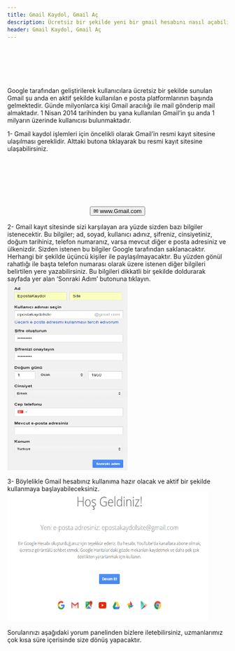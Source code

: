 ```yaml
---
title: Gmail Kaydol, Gmail Aç
description: Ücretsiz bir şekilde yeni bir gmail hesabını nasıl açabilirsiniz, basitçe anlatıyoruz.
header: Gmail Kaydol, Gmail Aç
---
```

<center><script async src="//pagead2.googlesyndication.com/pagead/js/adsbygoogle.js"></script>
<!-- Baglanti20090 -->
<ins class="adsbygoogle"
     style="display:inline-block;width:200px;height:90px"
     data-ad-client="ca-pub-7942429830883405"
     data-ad-slot="9116964791"></ins>
<script>
(adsbygoogle = window.adsbygoogle || []).push({});
</script>
<script async src="//pagead2.googlesyndication.com/pagead/js/adsbygoogle.js"></script>
<!-- 200 90 -->
<ins class="adsbygoogle"
     style="display:inline-block;width:200px;height:90px"
     data-ad-client="ca-pub-7942429830883405"
     data-ad-slot="4977168797"></ins>
<script>
(adsbygoogle = window.adsbygoogle || []).push({});
</script>
</center>
Google tarafından geliştirilerek kullanıcılara ücretsiz bir şekilde sunulan Gmail şu anda en aktif şekilde kullanılan e posta platformlarının başında gelmektedir. Günde milyonlarca kişi Gmail aracılığı ile mail gönderip mail almaktadır. 1 Nisan 2014 tarihinden bu yana kullanılan Gmail’in şu anda 1 milyarın üzerinde kullanıcısı bulunmaktadır. 

1- Gmail kaydol işlemleri için öncelikli olarak Gmail’in resmi kayıt sitesine ulaşılması gereklidir. Alttaki butona tıklayarak bu resmi kayıt sitesine ulaşabilirsiniz.
<center><script async src="//pagead2.googlesyndication.com/pagead/js/adsbygoogle.js"></script>
<!-- 200 90 -->
<ins class="adsbygoogle"
     style="display:inline-block;width:200px;height:90px"
     data-ad-client="ca-pub-7942429830883405"
     data-ad-slot="4977168797"></ins>
<script>
(adsbygoogle = window.adsbygoogle || []).push({});
</script>
</center>
<br>
<center><a href="https://goo.gl/acnZEc" rel="nofollow" target="_blank"><button class="btn btn-primary2">✉ www.Gmail.com</button></a></center><br>
2- Gmail kayıt sitesinde sizi karşılayan ara yüzde sizden bazı bilgiler istenecektir. Bu bilgiler; ad, soyad, kullanıcı adınız, şifreniz, cinsiyetiniz, doğum tarihiniz, telefon numaranız, varsa mevcut diğer e posta adresiniz ve ülkenizdir. Sizden istenen bu bilgiler Google tarafından saklanacaktır. Herhangi bir şekilde üçüncü kişiler ile paylaşılmayacaktır. Bu yüzden gönül rahatlığı ile başta telefon numarası olarak üzere istenen diğer bilgileri belirtilen yere yazabilirsiniz. Bu bilgileri dikkatli bir şekilde doldurarak sayfada yer alan ‘Sonraki Adım’ butonuna tıklayın.
<br><img width="275" height="430" title="gmail açılış ekranı" src="/img/gmail1.png">

3- Böylelikle Gmail hesabınız kullanıma hazır olacak ve aktif bir şekilde kullanmaya başlayabileceksiniz. 
<br><img width="460" height="295" title="gmail açılış ekranı" src="/img/gmail2.png">

Sorularınızı aşağıdaki yorum panelinden bizlere iletebilirsiniz, uzmanlarımız çok kısa süre içerisinde size dönüş yapacaktır.
